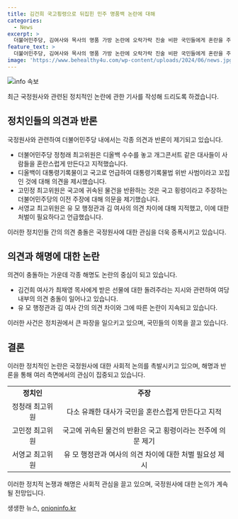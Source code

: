 ```yaml
---
title: 김건희 국고횡령으로 뒤집힌 민주 명품백 논란에 대해
categories:
  - News
excerpt: >
  더불어민주당, 김여사와 목사의 명품 가방 논란에 오락가락 진술 비판 국민들에게 혼란을 주고 있는 명품 가방 논란에 대해 더불어민주당은 김여사와 목사의 진술을 비판하며 대통령의 기록물과 국고에 대한 관련 법률을 언급하고, 김여사가 국고 횡령을 지시한 것으로 지적합니다. 이에 따라 유 모 행정관과 김여사의 말에 대한 처벌을 요구했습니다.
feature_text: >
  더불어민주당, 김여사와 목사의 명품 가방 논란에 오락가락 진술 비판 국민들에게 혼란을 주고 있는 명품 가방 논란에 대해 더불어민주당은 김여사와 목사의 진술을 비판하며 대통령의 기록물과 국고에 대한 관련 법률을 언급하고, 김여사가 국고 횡령을 지시한 것으로 지적합니다. 이에 따라 유 모 행정관과 김여사의 말에 대한 처벌을 요구했습니다.
image: 'https://www.behealthy4u.com/wp-content/uploads/2024/06/news.jpg'
---
```


<p><img src="https://www.behealthy4u.com/wp-content/uploads/2024/06/news.jpg" alt="info 속보" /></p>

<p>최근 국정원사와 관련된 정치적인 논란에 관한 기사를 작성해 드리도록 하겠습니다. </p>

<h2 data-ke-size="size26">정치인들의 의견과 반론</h2>

<p>국정원사와 관련하여 더불어민주당 내에서는 각종 의견과 반론이 제기되고 있습니다.</p>

<ul>
  <li>더불어민주당 정청래 최고위원은 디올백 수수를 놓고 개그콘서트 같은 대사들이 사람들을 혼란스럽게 만든다고 지적했습니다. </li>
  <li>디올백이 대통령기록물이고 국고로 언급하여 대통령기록물법 위반 사범이라고 꼬집인 것에 대해 의견을 제시했습니다.</li>
  <li>고민정 최고위원은 국고에 귀속된 물건을 반환하는 것은 국고 횡령이라고 주장하는 더불어민주당의 이전 주장에 대해 의문을 제기했습니다. </li>
  <li>서영교 최고위원은 유 모 행정관과 김 여사의 의견 차이에 대해 지적했고, 이에 대한 처벌이 필요하다고 언급했습니다.</li>
</ul>

<p>이러한 정치인들 간의 의견 충돌은 국정원사에 대한 관심을 더욱 증폭시키고 있습니다.</p>

<h2 data-ke-size="size26">의견과 해명에 대한 논란</h2>

<p>의견이 충돌하는 가운데 각종 해명도 논란의 중심이 되고 있습니다.</p>

<ul>
  <li>김건희 여사가 최재영 목사에게 받은 선물에 대한 돌려주라는 지시와 관련하여 여당 내부의 의견 충돌이 일어나고 있습니다.</li>
  <li>유 모 행정관과 김 여사 간의 의견 차이와 그에 따른 논란이 지속되고 있습니다.</li>
</ul>

<p>이러한 사건은 정치권에서 큰 파장을 일으키고 있으며, 국민들의 이목을 끌고 있습니다.</p>

<h2 data-ke-size="size26">결론</h2>

<p>이러한 정치적인 논란은 국정원사에 대한 사회적 논의를 촉발시키고 있으며, 해명과 반론을 통해 여러 측면에서의 관심이 집중되고 있습니다.</p>

<table>
  <tr>
    <td style="text-align: center; height: 17px;"><b>정치인</b></td>
    <td style="text-align: center; height: 17px;"><b>주장</b></td>
  </tr>
  <tr>
    <td style="text-align: center; height: 17px;">정청래 최고위원</td>
    <td style="text-align: center; height: 17px;">다소 유쾌한 대사가 국민을 혼란스럽게 만든다고 지적</td>
  </tr>
  <tr>
    <td style="text-align: center; height: 17px;">고민정 최고위원</td>
    <td style="text-align: center; height: 17px;">국고에 귀속된 물건의 반환은 국고 횡령이라는 전주에 의문 제기</td>
  </tr>
  <tr>
    <td style="text-align: center; height: 17px;">서영교 최고위원</td>
    <td style="text-align: center; height: 17px;">유 모 행정관과 여사의 의견 차이에 대한 처벌 필요성 제시</td>
  </tr>
</table>

<p>이러한 정치적 논쟁과 해명은 사회적 관심을 끌고 있으며, 국정원사에 대한 논의가 계속될 전망입니다.</p>
생생한 뉴스, <a href="https://onioninfo.kr" rel="dofollow">onioninfo.kr</a>


